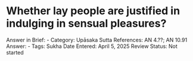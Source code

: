 # Whether lay people are justified in indulging in sensual pleasures?

Answer in Brief: -
 Category: Upāsaka
Sutta References: AN 4.??; AN 10.91
Answer: -
Tags: Sukha
Date Entered: April 5, 2025
Review Status: Not started